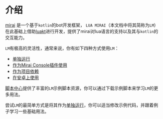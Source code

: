 
# 介绍

[mirai](https://github.com/mamoe/mirai) 是一个基于`kotlin`的bot开发框架，
`LUA MIRAI`（本文档中将其简称为`LM`）在此基础上借助[luakt](https://github.com/only52607/luakt)进行开发，提供了mirai对lua语言的支持以及其与`kotlin`的交互能力。


`LM`有极高的灵活性，通常来说，你有如下四种方式使用`LM`：
- [单独运行](./getting-started.md#单独运行)
- [作为Mirai Console插件使用](./getting-started.md#作为miraiconsole插件运行) 
- [作为项目依赖](./getting-started.md#作为项目依赖)
- [在安卓上使用](./getting-started.md#在安卓上使用)

[脚本中心](https://gitee.com/ooooonly/lua-mirai-project)提供了丰富的`LM`示例脚本资源，你可以通过下载示例脚本来学习`LM`的更多用法。

尝试`LM`的最简单方式是将其作为[单独运行](./getting-started.md#单独运行)，你可以适当修改示例代码，并跟着例子学习一些基础用法。